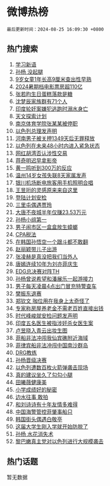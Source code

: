 # 微博热榜

`最后更新时间：2024-08-25 16:09:30 +0800`

## 热门搜索

1. [学习新语](https://m.weibo.cn/search?containerid=100103type%3D1%26t%3D10%26q%3D%23%E5%AD%A6%E4%B9%A0%E6%96%B0%E8%AF%AD%23&stream_entry_id=51&isnewpage=1&extparam=seat%3D1%26stream_entry_id%3D51%26c_type%3D51%26cate%3D10103%26pos%3D0%26q%3D%2523%25E5%25AD%25A6%25E4%25B9%25A0%25E6%2596%25B0%25E8%25AF%25AD%2523%26dgr%3D0%26filter_type%3Drealtimehot%26display_time%3D1724573369%26pre_seqid%3D172457336909501625633)
1. [孙杨 没起腿](https://m.weibo.cn/search?containerid=100103type%3D1%26t%3D10%26q%3D%E5%AD%99%E6%9D%A8+%E6%B2%A1%E8%B5%B7%E8%85%BF&stream_entry_id=31&isnewpage=1&extparam=seat%3D1%26lcate%3D5001%26band_rank%3D1%26q%3D%25E5%25AD%2599%25E6%259D%25A8%2520%25E6%25B2%25A1%25E8%25B5%25B7%25E8%2585%25BF%26dgr%3D0%26filter_type%3Drealtimehot%26c_type%3D31%26flag%3D2%26pos%3D0%26cate%3D5001%26realpos%3D1%26stream_entry_id%3D31%26display_time%3D1724573369%26pre_seqid%3D172457336909501625633)
1. [9岁女童1年长高9厘米查出性早熟](https://m.weibo.cn/search?containerid=100103type%3D1%26t%3D10%26q%3D%239%E5%B2%81%E5%A5%B3%E7%AB%A51%E5%B9%B4%E9%95%BF%E9%AB%989%E5%8E%98%E7%B1%B3%E6%9F%A5%E5%87%BA%E6%80%A7%E6%97%A9%E7%86%9F%23&stream_entry_id=31&isnewpage=1&extparam=seat%3D1%26lcate%3D5001%26band_rank%3D2%26q%3D%25239%25E5%25B2%2581%25E5%25A5%25B3%25E7%25AB%25A51%25E5%25B9%25B4%25E9%2595%25BF%25E9%25AB%25989%25E5%258E%2598%25E7%25B1%25B3%25E6%259F%25A5%25E5%2587%25BA%25E6%2580%25A7%25E6%2597%25A9%25E7%2586%259F%2523%26dgr%3D0%26filter_type%3Drealtimehot%26c_type%3D31%26flag%3D0%26pos%3D1%26cate%3D5001%26realpos%3D2%26stream_entry_id%3D31%26display_time%3D1724573369%26pre_seqid%3D172457336909501625633)
1. [2024暑期档电影票房超110亿](https://m.weibo.cn/search?containerid=100103type%3D1%26t%3D10%26q%3D%232024%E6%9A%91%E6%9C%9F%E6%A1%A3%E7%94%B5%E5%BD%B1%E7%A5%A8%E6%88%BF%E8%B6%85110%E4%BA%BF%23&stream_entry_id=31&isnewpage=1&extparam=seat%3D1%26lcate%3D5001%26band_rank%3D3%26q%3D%25232024%25E6%259A%2591%25E6%259C%259F%25E6%25A1%25A3%25E7%2594%25B5%25E5%25BD%25B1%25E7%25A5%25A8%25E6%2588%25BF%25E8%25B6%2585110%25E4%25BA%25BF%2523%26dgr%3D0%26filter_type%3Drealtimehot%26c_type%3D31%26flag%3D0%26pos%3D2%26cate%3D5001%26realpos%3D3%26stream_entry_id%3D31%26display_time%3D1724573369%26pre_seqid%3D172457336909501625633)
1. [张若昀生日蛋糕落款是糖](https://m.weibo.cn/search?containerid=100103type%3D1%26t%3D10%26q%3D%23%E5%BC%A0%E8%8B%A5%E6%98%80%E7%94%9F%E6%97%A5%E8%9B%8B%E7%B3%95%E8%90%BD%E6%AC%BE%E6%98%AF%E7%B3%96%23&stream_entry_id=31&isnewpage=1&extparam=seat%3D1%26lcate%3D5001%26band_rank%3D4%26q%3D%2523%25E5%25BC%25A0%25E8%258B%25A5%25E6%2598%2580%25E7%2594%259F%25E6%2597%25A5%25E8%259B%258B%25E7%25B3%2595%25E8%2590%25BD%25E6%25AC%25BE%25E6%2598%25AF%25E7%25B3%2596%2523%26dgr%3D0%26filter_type%3Drealtimehot%26c_type%3D31%26flag%3D2%26pos%3D3%26cate%3D5001%26realpos%3D4%26stream_entry_id%3D31%26display_time%3D1724573369%26pre_seqid%3D172457336909501625633)
1. [沈梦辰家族群有71个人](https://m.weibo.cn/search?containerid=100103type%3D1%26t%3D10%26q%3D%23%E6%B2%88%E6%A2%A6%E8%BE%B0%E5%AE%B6%E6%97%8F%E7%BE%A4%E6%9C%8971%E4%B8%AA%E4%BA%BA%23&stream_entry_id=31&isnewpage=1&extparam=seat%3D1%26lcate%3D5001%26band_rank%3D5%26q%3D%2523%25E6%25B2%2588%25E6%25A2%25A6%25E8%25BE%25B0%25E5%25AE%25B6%25E6%2597%258F%25E7%25BE%25A4%25E6%259C%258971%25E4%25B8%25AA%25E4%25BA%25BA%2523%26dgr%3D0%26filter_type%3Drealtimehot%26c_type%3D31%26flag%3D1%26pos%3D4%26cate%3D5001%26realpos%3D5%26stream_entry_id%3D31%26display_time%3D1724573369%26pre_seqid%3D172457336909501625633)
1. [印度轮奸案嫌犯逃跑时溺水身亡](https://m.weibo.cn/search?containerid=100103type%3D1%26t%3D10%26q%3D%23%E5%8D%B0%E5%BA%A6%E8%BD%AE%E5%A5%B8%E6%A1%88%E5%AB%8C%E7%8A%AF%E9%80%83%E8%B7%91%E6%97%B6%E6%BA%BA%E6%B0%B4%E8%BA%AB%E4%BA%A1%23&stream_entry_id=31&isnewpage=1&extparam=seat%3D1%26lcate%3D5001%26band_rank%3D6%26q%3D%2523%25E5%258D%25B0%25E5%25BA%25A6%25E8%25BD%25AE%25E5%25A5%25B8%25E6%25A1%2588%25E5%25AB%258C%25E7%258A%25AF%25E9%2580%2583%25E8%25B7%2591%25E6%2597%25B6%25E6%25BA%25BA%25E6%25B0%25B4%25E8%25BA%25AB%25E4%25BA%25A1%2523%26dgr%3D0%26filter_type%3Drealtimehot%26c_type%3D31%26flag%3D2%26pos%3D5%26cate%3D5001%26realpos%3D6%26stream_entry_id%3D31%26display_time%3D1724573369%26pre_seqid%3D172457336909501625633)
1. [天文探索计划](https://m.weibo.cn/search?containerid=100103type%3D1%26t%3D10%26q%3D%23%E5%A4%A9%E6%96%87%E6%8E%A2%E7%B4%A2%E8%AE%A1%E5%88%92%23&stream_entry_id=31&isnewpage=1&extparam=seat%3D1%26lcate%3D5001%26band_rank%3D7%26q%3D%2523%25E5%25A4%25A9%25E6%2596%2587%25E6%258E%25A2%25E7%25B4%25A2%25E8%25AE%25A1%25E5%2588%2592%2523%26is_ad_pos%3D1%26filter_type%3Drealtimehot%26adid%3D251285%26c_type%3D31%26pos%3D6%26stream_entry_id%3D31%26cate%3D5001%26dgr%3D0%26display_time%3D1724573369%26pre_seqid%3D172457336909501625633)
1. [南京体育学院张某某被停职](https://m.weibo.cn/search?containerid=100103type%3D1%26t%3D10%26q%3D%23%E5%8D%97%E4%BA%AC%E4%BD%93%E8%82%B2%E5%AD%A6%E9%99%A2%E5%BC%A0%E6%9F%90%E6%9F%90%E8%A2%AB%E5%81%9C%E8%81%8C%23&stream_entry_id=31&isnewpage=1&extparam=seat%3D1%26lcate%3D5001%26band_rank%3D7%26q%3D%2523%25E5%258D%2597%25E4%25BA%25AC%25E4%25BD%2593%25E8%2582%25B2%25E5%25AD%25A6%25E9%2599%25A2%25E5%25BC%25A0%25E6%259F%2590%25E6%259F%2590%25E8%25A2%25AB%25E5%2581%259C%25E8%2581%258C%2523%26dgr%3D0%26filter_type%3Drealtimehot%26c_type%3D31%26flag%3D0%26pos%3D7%26cate%3D5001%26realpos%3D7%26stream_entry_id%3D31%26display_time%3D1724573369%26pre_seqid%3D172457336909501625633)
1. [以色列总理发声明](https://m.weibo.cn/search?containerid=100103type%3D1%26t%3D10%26q%3D%23%E4%BB%A5%E8%89%B2%E5%88%97%E6%80%BB%E7%90%86%E5%8F%91%E5%A3%B0%E6%98%8E%23&stream_entry_id=31&isnewpage=1&extparam=seat%3D1%26lcate%3D5001%26band_rank%3D8%26q%3D%2523%25E4%25BB%25A5%25E8%2589%25B2%25E5%2588%2597%25E6%2580%25BB%25E7%2590%2586%25E5%258F%2591%25E5%25A3%25B0%25E6%2598%258E%2523%26dgr%3D0%26filter_type%3Drealtimehot%26c_type%3D31%26flag%3D0%26pos%3D8%26cate%3D5001%26realpos%3D8%26stream_entry_id%3D31%26display_time%3D1724573369%26pre_seqid%3D172457336909501625633)
1. [河南男子被关押1349天后无罪释放](https://m.weibo.cn/search?containerid=100103type%3D1%26t%3D10%26q%3D%23%E6%B2%B3%E5%8D%97%E7%94%B7%E5%AD%90%E8%A2%AB%E5%85%B3%E6%8A%BC1349%E5%A4%A9%E5%90%8E%E6%97%A0%E7%BD%AA%E9%87%8A%E6%94%BE%23&stream_entry_id=31&isnewpage=1&extparam=seat%3D1%26lcate%3D5001%26band_rank%3D9%26q%3D%2523%25E6%25B2%25B3%25E5%258D%2597%25E7%2594%25B7%25E5%25AD%2590%25E8%25A2%25AB%25E5%2585%25B3%25E6%258A%25BC1349%25E5%25A4%25A9%25E5%2590%258E%25E6%2597%25A0%25E7%25BD%25AA%25E9%2587%258A%25E6%2594%25BE%2523%26dgr%3D0%26filter_type%3Drealtimehot%26c_type%3D31%26flag%3D1%26pos%3D9%26cate%3D5001%26realpos%3D9%26stream_entry_id%3D31%26display_time%3D1724573369%26pre_seqid%3D172457336909501625633)
1. [以色列在未来48小时内进入紧急状态](https://m.weibo.cn/search?containerid=100103type%3D1%26t%3D10%26q%3D%23%E4%BB%A5%E8%89%B2%E5%88%97%E5%9C%A8%E6%9C%AA%E6%9D%A548%E5%B0%8F%E6%97%B6%E5%86%85%E8%BF%9B%E5%85%A5%E7%B4%A7%E6%80%A5%E7%8A%B6%E6%80%81%23&stream_entry_id=31&isnewpage=1&extparam=seat%3D1%26lcate%3D5001%26band_rank%3D10%26q%3D%2523%25E4%25BB%25A5%25E8%2589%25B2%25E5%2588%2597%25E5%259C%25A8%25E6%259C%25AA%25E6%259D%25A548%25E5%25B0%258F%25E6%2597%25B6%25E5%2586%2585%25E8%25BF%259B%25E5%2585%25A5%25E7%25B4%25A7%25E6%2580%25A5%25E7%258A%25B6%25E6%2580%2581%2523%26dgr%3D0%26filter_type%3Drealtimehot%26c_type%3D31%26flag%3D0%26pos%3D10%26cate%3D5001%26realpos%3D10%26stream_entry_id%3D31%26display_time%3D1724573369%26pre_seqid%3D172457336909501625633)
1. [网红胡湾否认涉性交易](https://m.weibo.cn/search?containerid=100103type%3D1%26t%3D10%26q%3D%23%E7%BD%91%E7%BA%A2%E8%83%A1%E6%B9%BE%E5%90%A6%E8%AE%A4%E6%B6%89%E6%80%A7%E4%BA%A4%E6%98%93%23&stream_entry_id=31&isnewpage=1&extparam=seat%3D1%26lcate%3D5001%26band_rank%3D11%26q%3D%2523%25E7%25BD%2591%25E7%25BA%25A2%25E8%2583%25A1%25E6%25B9%25BE%25E5%2590%25A6%25E8%25AE%25A4%25E6%25B6%2589%25E6%2580%25A7%25E4%25BA%25A4%25E6%2598%2593%2523%26dgr%3D0%26filter_type%3Drealtimehot%26c_type%3D31%26flag%3D2%26pos%3D11%26cate%3D5001%26realpos%3D11%26stream_entry_id%3D31%26display_time%3D1724573369%26pre_seqid%3D172457336909501625633)
1. [蒋奇明迟早拿影帝](https://m.weibo.cn/search?containerid=100103type%3D1%26t%3D10%26q%3D%E8%92%8B%E5%A5%87%E6%98%8E%E8%BF%9F%E6%97%A9%E6%8B%BF%E5%BD%B1%E5%B8%9D&stream_entry_id=31&isnewpage=1&extparam=seat%3D1%26lcate%3D5001%26band_rank%3D12%26q%3D%25E8%2592%258B%25E5%25A5%2587%25E6%2598%258E%25E8%25BF%259F%25E6%2597%25A9%25E6%258B%25BF%25E5%25BD%25B1%25E5%25B8%259D%26dgr%3D0%26filter_type%3Drealtimehot%26c_type%3D31%26flag%3D1%26pos%3D12%26cate%3D5001%26realpos%3D12%26stream_entry_id%3D31%26display_time%3D1724573369%26pre_seqid%3D172457336909501625633)
1. [黄一鸣听到300万的反应](https://m.weibo.cn/search?containerid=100103type%3D1%26t%3D10%26q%3D%23%E9%BB%84%E4%B8%80%E9%B8%A3%E5%90%AC%E5%88%B0300%E4%B8%87%E7%9A%84%E5%8F%8D%E5%BA%94%23&stream_entry_id=31&isnewpage=1&extparam=seat%3D1%26lcate%3D5001%26band_rank%3D13%26q%3D%2523%25E9%25BB%2584%25E4%25B8%2580%25E9%25B8%25A3%25E5%2590%25AC%25E5%2588%25B0300%25E4%25B8%2587%25E7%259A%2584%25E5%258F%258D%25E5%25BA%2594%2523%26dgr%3D0%26filter_type%3Drealtimehot%26c_type%3D31%26flag%3D2%26pos%3D13%26cate%3D5001%26realpos%3D13%26stream_entry_id%3D31%26display_time%3D1724573369%26pre_seqid%3D172457336909501625633)
1. [温州14岁女孩失联8天家属发声](https://m.weibo.cn/search?containerid=100103type%3D1%26t%3D10%26q%3D%23%E6%B8%A9%E5%B7%9E14%E5%B2%81%E5%A5%B3%E5%AD%A9%E5%A4%B1%E8%81%948%E5%A4%A9%E5%AE%B6%E5%B1%9E%E5%8F%91%E5%A3%B0%23&stream_entry_id=31&isnewpage=1&extparam=seat%3D1%26lcate%3D5001%26band_rank%3D14%26q%3D%2523%25E6%25B8%25A9%25E5%25B7%259E14%25E5%25B2%2581%25E5%25A5%25B3%25E5%25AD%25A9%25E5%25A4%25B1%25E8%2581%25948%25E5%25A4%25A9%25E5%25AE%25B6%25E5%25B1%259E%25E5%258F%2591%25E5%25A3%25B0%2523%26dgr%3D0%26filter_type%3Drealtimehot%26c_type%3D31%26flag%3D1%26pos%3D14%26cate%3D5001%26realpos%3D14%26stream_entry_id%3D31%26display_time%3D1724573369%26pre_seqid%3D172457336909501625633)
1. [银川机场断电旅客用手机照明合唱](https://m.weibo.cn/search?containerid=100103type%3D1%26t%3D10%26q%3D%23%E9%93%B6%E5%B7%9D%E6%9C%BA%E5%9C%BA%E6%96%AD%E7%94%B5%E6%97%85%E5%AE%A2%E7%94%A8%E6%89%8B%E6%9C%BA%E7%85%A7%E6%98%8E%E5%90%88%E5%94%B1%23&stream_entry_id=31&isnewpage=1&extparam=seat%3D1%26lcate%3D5001%26band_rank%3D15%26q%3D%2523%25E9%2593%25B6%25E5%25B7%259D%25E6%259C%25BA%25E5%259C%25BA%25E6%2596%25AD%25E7%2594%25B5%25E6%2597%2585%25E5%25AE%25A2%25E7%2594%25A8%25E6%2589%258B%25E6%259C%25BA%25E7%2585%25A7%25E6%2598%258E%25E5%2590%2588%25E5%2594%25B1%2523%26dgr%3D0%26filter_type%3Drealtimehot%26c_type%3D31%26flag%3D1%26pos%3D15%26cate%3D5001%26realpos%3D15%26stream_entry_id%3D31%26display_time%3D1724573369%26pre_seqid%3D172457336909501625633)
1. [王昱珩的灵感原来来自这里](https://m.weibo.cn/search?containerid=100103type%3D1%26t%3D10%26q%3D%23%E7%8E%8B%E6%98%B1%E7%8F%A9%E7%9A%84%E7%81%B5%E6%84%9F%E5%8E%9F%E6%9D%A5%E6%9D%A5%E8%87%AA%E8%BF%99%E9%87%8C%23&stream_entry_id=31&isnewpage=1&extparam=seat%3D1%26lcate%3D5001%26band_rank%3D16%26q%3D%2523%25E7%258E%258B%25E6%2598%25B1%25E7%258F%25A9%25E7%259A%2584%25E7%2581%25B5%25E6%2584%259F%25E5%258E%259F%25E6%259D%25A5%25E6%259D%25A5%25E8%2587%25AA%25E8%25BF%2599%25E9%2587%258C%2523%26dgr%3D0%26filter_type%3Drealtimehot%26adid%3D251256%26c_type%3D31%26flag%3D0%26pos%3D16%26cate%3D5001%26realpos%3D16%26stream_entry_id%3D31%26display_time%3D1724573369%26pre_seqid%3D172457336909501625633)
1. [登陆计划安检](https://m.weibo.cn/search?containerid=100103type%3D1%26t%3D10%26q%3D%E7%99%BB%E9%99%86%E8%AE%A1%E5%88%92%E5%AE%89%E6%A3%80&stream_entry_id=31&isnewpage=1&extparam=seat%3D1%26lcate%3D5001%26band_rank%3D17%26q%3D%25E7%2599%25BB%25E9%2599%2586%25E8%25AE%25A1%25E5%2588%2592%25E5%25AE%2589%25E6%25A3%2580%26dgr%3D0%26filter_type%3Drealtimehot%26c_type%3D31%26flag%3D1%26pos%3D17%26cate%3D5001%26realpos%3D17%26stream_entry_id%3D31%26display_time%3D1724573369%26pre_seqid%3D172457336909501625633)
1. [三里屯偶遇贾玲](https://m.weibo.cn/search?containerid=100103type%3D1%26t%3D10%26q%3D%23%E4%B8%89%E9%87%8C%E5%B1%AF%E5%81%B6%E9%81%87%E8%B4%BE%E7%8E%B2%23&stream_entry_id=31&isnewpage=1&extparam=seat%3D1%26lcate%3D5001%26band_rank%3D18%26q%3D%2523%25E4%25B8%2589%25E9%2587%258C%25E5%25B1%25AF%25E5%2581%25B6%25E9%2581%2587%25E8%25B4%25BE%25E7%258E%25B2%2523%26dgr%3D0%26filter_type%3Drealtimehot%26c_type%3D31%26flag%3D1%26pos%3D18%26cate%3D5001%26realpos%3D18%26stream_entry_id%3D31%26display_time%3D1724573369%26pre_seqid%3D172457336909501625633)
1. [大唐不夜城半年仅赚23.53万元](https://m.weibo.cn/search?containerid=100103type%3D1%26t%3D10%26q%3D%23%E5%A4%A7%E5%94%90%E4%B8%8D%E5%A4%9C%E5%9F%8E%E5%8D%8A%E5%B9%B4%E4%BB%85%E8%B5%9A23.53%E4%B8%87%E5%85%83%23&stream_entry_id=31&isnewpage=1&extparam=seat%3D1%26lcate%3D5001%26band_rank%3D19%26q%3D%2523%25E5%25A4%25A7%25E5%2594%2590%25E4%25B8%258D%25E5%25A4%259C%25E5%259F%258E%25E5%258D%258A%25E5%25B9%25B4%25E4%25BB%2585%25E8%25B5%259A23.53%25E4%25B8%2587%25E5%2585%2583%2523%26dgr%3D0%26filter_type%3Drealtimehot%26c_type%3D31%26flag%3D2%26pos%3D19%26cate%3D5001%26realpos%3D19%26stream_entry_id%3D31%26display_time%3D1724573369%26pre_seqid%3D172457336909501625633)
1. [孙杨小组第一](https://m.weibo.cn/search?containerid=100103type%3D1%26t%3D10%26q%3D%23%E5%AD%99%E6%9D%A8%E5%B0%8F%E7%BB%84%E7%AC%AC%E4%B8%80%23&stream_entry_id=31&isnewpage=1&extparam=seat%3D1%26lcate%3D5001%26band_rank%3D20%26q%3D%2523%25E5%25AD%2599%25E6%259D%25A8%25E5%25B0%258F%25E7%25BB%2584%25E7%25AC%25AC%25E4%25B8%2580%2523%26dgr%3D0%26filter_type%3Drealtimehot%26c_type%3D31%26flag%3D0%26pos%3D20%26cate%3D5001%26realpos%3D20%26stream_entry_id%3D31%26display_time%3D1724573369%26pre_seqid%3D172457336909501625633)
1. [男子闹市区一盒盒放生蟑螂](https://m.weibo.cn/search?containerid=100103type%3D1%26t%3D10%26q%3D%23%E7%94%B7%E5%AD%90%E9%97%B9%E5%B8%82%E5%8C%BA%E4%B8%80%E7%9B%92%E7%9B%92%E6%94%BE%E7%94%9F%E8%9F%91%E8%9E%82%23&stream_entry_id=31&isnewpage=1&extparam=seat%3D1%26lcate%3D5001%26band_rank%3D21%26q%3D%2523%25E7%2594%25B7%25E5%25AD%2590%25E9%2597%25B9%25E5%25B8%2582%25E5%258C%25BA%25E4%25B8%2580%25E7%259B%2592%25E7%259B%2592%25E6%2594%25BE%25E7%2594%259F%25E8%259F%2591%25E8%259E%2582%2523%26dgr%3D0%26filter_type%3Drealtimehot%26c_type%3D31%26flag%3D0%26pos%3D21%26cate%3D5001%26realpos%3D21%26stream_entry_id%3D31%26display_time%3D1724573369%26pre_seqid%3D172457336909501625633)
1. [CPA税法](https://m.weibo.cn/search?containerid=100103type%3D1%26t%3D10%26q%3DCPA%E7%A8%8E%E6%B3%95&stream_entry_id=31&isnewpage=1&extparam=seat%3D1%26lcate%3D5001%26band_rank%3D22%26q%3DCPA%25E7%25A8%258E%25E6%25B3%2595%26dgr%3D0%26filter_type%3Drealtimehot%26c_type%3D31%26flag%3D1%26pos%3D22%26cate%3D5001%26realpos%3D22%26stream_entry_id%3D31%26display_time%3D1724573369%26pre_seqid%3D172457336909501625633)
1. [在韩国孙悟空一个跟斗都不敢翻](https://m.weibo.cn/search?containerid=100103type%3D1%26t%3D10%26q%3D%E5%9C%A8%E9%9F%A9%E5%9B%BD%E5%AD%99%E6%82%9F%E7%A9%BA%E4%B8%80%E4%B8%AA%E8%B7%9F%E6%96%97%E9%83%BD%E4%B8%8D%E6%95%A2%E7%BF%BB&stream_entry_id=31&isnewpage=1&extparam=seat%3D1%26lcate%3D5001%26band_rank%3D23%26q%3D%25E5%259C%25A8%25E9%259F%25A9%25E5%259B%25BD%25E5%25AD%2599%25E6%2582%259F%25E7%25A9%25BA%25E4%25B8%2580%25E4%25B8%25AA%25E8%25B7%259F%25E6%2596%2597%25E9%2583%25BD%25E4%25B8%258D%25E6%2595%25A2%25E7%25BF%25BB%26dgr%3D0%26filter_type%3Drealtimehot%26c_type%3D31%26flag%3D2%26pos%3D23%26cate%3D5001%26realpos%3D23%26stream_entry_id%3D31%26display_time%3D1724573369%26pre_seqid%3D172457336909501625633)
1. [赵丽颖带儿子出游](https://m.weibo.cn/search?containerid=100103type%3D1%26t%3D10%26q%3D%23%E8%B5%B5%E4%B8%BD%E9%A2%96%E5%B8%A6%E5%84%BF%E5%AD%90%E5%87%BA%E6%B8%B8%23&stream_entry_id=31&isnewpage=1&extparam=seat%3D1%26lcate%3D5001%26band_rank%3D24%26q%3D%2523%25E8%25B5%25B5%25E4%25B8%25BD%25E9%25A2%2596%25E5%25B8%25A6%25E5%2584%25BF%25E5%25AD%2590%25E5%2587%25BA%25E6%25B8%25B8%2523%26dgr%3D0%26filter_type%3Drealtimehot%26c_type%3D31%26flag%3D0%26pos%3D24%26cate%3D5001%26realpos%3D24%26stream_entry_id%3D31%26display_time%3D1724573369%26pre_seqid%3D172457336909501625633)
1. [张凌赫是真没把我们当外人](https://m.weibo.cn/search?containerid=100103type%3D1%26t%3D10%26q%3D%E5%BC%A0%E5%87%8C%E8%B5%AB%E6%98%AF%E7%9C%9F%E6%B2%A1%E6%8A%8A%E6%88%91%E4%BB%AC%E5%BD%93%E5%A4%96%E4%BA%BA&stream_entry_id=31&isnewpage=1&extparam=seat%3D1%26lcate%3D5001%26band_rank%3D25%26q%3D%25E5%25BC%25A0%25E5%2587%258C%25E8%25B5%25AB%25E6%2598%25AF%25E7%259C%259F%25E6%25B2%25A1%25E6%258A%258A%25E6%2588%2591%25E4%25BB%25AC%25E5%25BD%2593%25E5%25A4%2596%25E4%25BA%25BA%26dgr%3D0%26filter_type%3Drealtimehot%26c_type%3D31%26flag%3D1%26pos%3D25%26cate%3D5001%26realpos%3D25%26stream_entry_id%3D31%26display_time%3D1724573369%26pre_seqid%3D172457336909501625633)
1. [唐嫣连续10年为刘亦菲庆生](https://m.weibo.cn/search?containerid=100103type%3D1%26t%3D10%26q%3D%23%E5%94%90%E5%AB%A3%E8%BF%9E%E7%BB%AD10%E5%B9%B4%E4%B8%BA%E5%88%98%E4%BA%A6%E8%8F%B2%E5%BA%86%E7%94%9F%23&stream_entry_id=31&isnewpage=1&extparam=seat%3D1%26lcate%3D5001%26band_rank%3D26%26q%3D%2523%25E5%2594%2590%25E5%25AB%25A3%25E8%25BF%259E%25E7%25BB%25AD10%25E5%25B9%25B4%25E4%25B8%25BA%25E5%2588%2598%25E4%25BA%25A6%25E8%258F%25B2%25E5%25BA%2586%25E7%2594%259F%2523%26dgr%3D0%26filter_type%3Drealtimehot%26c_type%3D31%26flag%3D0%26pos%3D26%26cate%3D5001%26realpos%3D26%26stream_entry_id%3D31%26display_time%3D1724573369%26pre_seqid%3D172457336909501625633)
1. [EDG总决赛对阵TH](https://m.weibo.cn/search?containerid=100103type%3D1%26t%3D10%26q%3D%23EDG%E6%80%BB%E5%86%B3%E8%B5%9B%E5%AF%B9%E9%98%B5TH%23&stream_entry_id=31&isnewpage=1&extparam=seat%3D1%26lcate%3D5001%26band_rank%3D27%26q%3D%2523EDG%25E6%2580%25BB%25E5%2586%25B3%25E8%25B5%259B%25E5%25AF%25B9%25E9%2598%25B5TH%2523%26dgr%3D0%26filter_type%3Drealtimehot%26c_type%3D31%26flag%3D1%26pos%3D27%26cate%3D5001%26realpos%3D27%26stream_entry_id%3D31%26display_time%3D1724573369%26pre_seqid%3D172457336909501625633)
1. [孙杨曾说希望和潘展乐一起游接力](https://m.weibo.cn/search?containerid=100103type%3D1%26t%3D10%26q%3D%23%E5%AD%99%E6%9D%A8%E6%9B%BE%E8%AF%B4%E5%B8%8C%E6%9C%9B%E5%92%8C%E6%BD%98%E5%B1%95%E4%B9%90%E4%B8%80%E8%B5%B7%E6%B8%B8%E6%8E%A5%E5%8A%9B%23&stream_entry_id=31&isnewpage=1&extparam=seat%3D1%26lcate%3D5001%26band_rank%3D28%26q%3D%2523%25E5%25AD%2599%25E6%259D%25A8%25E6%259B%25BE%25E8%25AF%25B4%25E5%25B8%258C%25E6%259C%259B%25E5%2592%258C%25E6%25BD%2598%25E5%25B1%2595%25E4%25B9%2590%25E4%25B8%2580%25E8%25B5%25B7%25E6%25B8%25B8%25E6%258E%25A5%25E5%258A%259B%2523%26dgr%3D0%26filter_type%3Drealtimehot%26c_type%3D31%26flag%3D1%26pos%3D28%26cate%3D5001%26realpos%3D28%26stream_entry_id%3D31%26display_time%3D1724573369%26pre_seqid%3D172457336909501625633)
1. [男子每天凌晨4点出门冒充特警查车](https://m.weibo.cn/search?containerid=100103type%3D1%26t%3D10%26q%3D%23%E7%94%B7%E5%AD%90%E6%AF%8F%E5%A4%A9%E5%87%8C%E6%99%A84%E7%82%B9%E5%87%BA%E9%97%A8%E5%86%92%E5%85%85%E7%89%B9%E8%AD%A6%E6%9F%A5%E8%BD%A6%23&stream_entry_id=31&isnewpage=1&extparam=seat%3D1%26lcate%3D5001%26band_rank%3D29%26q%3D%2523%25E7%2594%25B7%25E5%25AD%2590%25E6%25AF%258F%25E5%25A4%25A9%25E5%2587%258C%25E6%2599%25A84%25E7%2582%25B9%25E5%2587%25BA%25E9%2597%25A8%25E5%2586%2592%25E5%2585%2585%25E7%2589%25B9%25E8%25AD%25A6%25E6%259F%25A5%25E8%25BD%25A6%2523%26dgr%3D0%26filter_type%3Drealtimehot%26c_type%3D31%26flag%3D0%26pos%3D29%26cate%3D5001%26realpos%3D29%26stream_entry_id%3D31%26display_time%3D1724573369%26pre_seqid%3D172457336909501625633)
1. [樊振东退赛](https://m.weibo.cn/search?containerid=100103type%3D1%26t%3D10%26q%3D%23%E6%A8%8A%E6%8C%AF%E4%B8%9C%E9%80%80%E8%B5%9B%23&stream_entry_id=31&isnewpage=1&extparam=seat%3D1%26lcate%3D5001%26band_rank%3D30%26q%3D%2523%25E6%25A8%258A%25E6%258C%25AF%25E4%25B8%259C%25E9%2580%2580%25E8%25B5%259B%2523%26dgr%3D0%26filter_type%3Drealtimehot%26c_type%3D31%26flag%3D0%26pos%3D30%26cate%3D5001%26realpos%3D30%26stream_entry_id%3D31%26display_time%3D1724573369%26pre_seqid%3D172457336909501625633)
1. [郑钦文 咖位用在我身上太奇怪了](https://m.weibo.cn/search?containerid=100103type%3D1%26t%3D10%26q%3D%E9%83%91%E9%92%A6%E6%96%87+%E5%92%96%E4%BD%8D%E7%94%A8%E5%9C%A8%E6%88%91%E8%BA%AB%E4%B8%8A%E5%A4%AA%E5%A5%87%E6%80%AA%E4%BA%86&stream_entry_id=31&isnewpage=1&extparam=seat%3D1%26lcate%3D5001%26band_rank%3D31%26q%3D%25E9%2583%2591%25E9%2592%25A6%25E6%2596%2587%2520%25E5%2592%2596%25E4%25BD%258D%25E7%2594%25A8%25E5%259C%25A8%25E6%2588%2591%25E8%25BA%25AB%25E4%25B8%258A%25E5%25A4%25AA%25E5%25A5%2587%25E6%2580%25AA%25E4%25BA%2586%26dgr%3D0%26filter_type%3Drealtimehot%26c_type%3D31%26flag%3D1%26pos%3D31%26cate%3D5001%26realpos%3D31%26stream_entry_id%3D31%26display_time%3D1724573369%26pre_seqid%3D172457336909501625633)
1. [专家称房屋养老金不需老百姓直接出钱](https://m.weibo.cn/search?containerid=100103type%3D1%26t%3D10%26q%3D%23%E4%B8%93%E5%AE%B6%E7%A7%B0%E6%88%BF%E5%B1%8B%E5%85%BB%E8%80%81%E9%87%91%E4%B8%8D%E9%9C%80%E8%80%81%E7%99%BE%E5%A7%93%E7%9B%B4%E6%8E%A5%E5%87%BA%E9%92%B1%23&stream_entry_id=31&isnewpage=1&extparam=seat%3D1%26lcate%3D5001%26band_rank%3D32%26q%3D%2523%25E4%25B8%2593%25E5%25AE%25B6%25E7%25A7%25B0%25E6%2588%25BF%25E5%25B1%258B%25E5%2585%25BB%25E8%2580%2581%25E9%2587%2591%25E4%25B8%258D%25E9%259C%2580%25E8%2580%2581%25E7%2599%25BE%25E5%25A7%2593%25E7%259B%25B4%25E6%258E%25A5%25E5%2587%25BA%25E9%2592%25B1%2523%26dgr%3D0%26filter_type%3Drealtimehot%26c_type%3D31%26flag%3D1%26pos%3D32%26cate%3D5001%26realpos%3D32%26stream_entry_id%3D31%26display_time%3D1724573369%26pre_seqid%3D172457336909501625633)
1. [时代峰峻就安检问题发声明](https://m.weibo.cn/search?containerid=100103type%3D1%26t%3D10%26q%3D%23%E6%97%B6%E4%BB%A3%E5%B3%B0%E5%B3%BB%E5%B0%B1%E5%AE%89%E6%A3%80%E9%97%AE%E9%A2%98%E5%8F%91%E5%A3%B0%E6%98%8E%23&stream_entry_id=31&isnewpage=1&extparam=seat%3D1%26lcate%3D5001%26band_rank%3D33%26q%3D%2523%25E6%2597%25B6%25E4%25BB%25A3%25E5%25B3%25B0%25E5%25B3%25BB%25E5%25B0%25B1%25E5%25AE%2589%25E6%25A3%2580%25E9%2597%25AE%25E9%25A2%2598%25E5%258F%2591%25E5%25A3%25B0%25E6%2598%258E%2523%26dgr%3D0%26filter_type%3Drealtimehot%26c_type%3D31%26flag%3D1%26pos%3D33%26cate%3D5001%26realpos%3D33%26stream_entry_id%3D31%26display_time%3D1724573369%26pre_seqid%3D172457336909501625633)
1. [印度五名医生被指涉奸杀女医生案](https://m.weibo.cn/search?containerid=100103type%3D1%26t%3D10%26q%3D%23%E5%8D%B0%E5%BA%A6%E4%BA%94%E5%90%8D%E5%8C%BB%E7%94%9F%E8%A2%AB%E6%8C%87%E6%B6%89%E5%A5%B8%E6%9D%80%E5%A5%B3%E5%8C%BB%E7%94%9F%E6%A1%88%23&stream_entry_id=31&isnewpage=1&extparam=seat%3D1%26lcate%3D5001%26band_rank%3D34%26q%3D%2523%25E5%258D%25B0%25E5%25BA%25A6%25E4%25BA%2594%25E5%2590%258D%25E5%258C%25BB%25E7%2594%259F%25E8%25A2%25AB%25E6%258C%2587%25E6%25B6%2589%25E5%25A5%25B8%25E6%259D%2580%25E5%25A5%25B3%25E5%258C%25BB%25E7%2594%259F%25E6%25A1%2588%2523%26dgr%3D0%26filter_type%3Drealtimehot%26c_type%3D31%26flag%3D0%26pos%3D34%26cate%3D5001%26realpos%3D34%26stream_entry_id%3D31%26display_time%3D1724573369%26pre_seqid%3D172457336909501625633)
1. [卢昱晓入青云出妆生图](https://m.weibo.cn/search?containerid=100103type%3D1%26t%3D10%26q%3D%23%E5%8D%A2%E6%98%B1%E6%99%93%E5%85%A5%E9%9D%92%E4%BA%91%E5%87%BA%E5%A6%86%E7%94%9F%E5%9B%BE%23&stream_entry_id=31&isnewpage=1&extparam=seat%3D1%26lcate%3D5001%26band_rank%3D35%26q%3D%2523%25E5%258D%25A2%25E6%2598%25B1%25E6%2599%2593%25E5%2585%25A5%25E9%259D%2592%25E4%25BA%2591%25E5%2587%25BA%25E5%25A6%2586%25E7%2594%259F%25E5%259B%25BE%2523%26dgr%3D0%26filter_type%3Drealtimehot%26c_type%3D31%26flag%3D1%26pos%3D35%26cate%3D5001%26realpos%3D35%26stream_entry_id%3D31%26display_time%3D1724573369%26pre_seqid%3D172457336909501625633)
1. [菲船非法冲闯我仙宾礁附近海域](https://m.weibo.cn/search?containerid=100103type%3D1%26t%3D10%26q%3D%23%E8%8F%B2%E8%88%B9%E9%9D%9E%E6%B3%95%E5%86%B2%E9%97%AF%E6%88%91%E4%BB%99%E5%AE%BE%E7%A4%81%E9%99%84%E8%BF%91%E6%B5%B7%E5%9F%9F%23&stream_entry_id=31&isnewpage=1&extparam=seat%3D1%26lcate%3D5001%26band_rank%3D36%26q%3D%2523%25E8%258F%25B2%25E8%2588%25B9%25E9%259D%259E%25E6%25B3%2595%25E5%2586%25B2%25E9%2597%25AF%25E6%2588%2591%25E4%25BB%2599%25E5%25AE%25BE%25E7%25A4%2581%25E9%2599%2584%25E8%25BF%2591%25E6%25B5%25B7%25E5%259F%259F%2523%26dgr%3D0%26filter_type%3Drealtimehot%26c_type%3D31%26flag%3D1%26pos%3D36%26cate%3D5001%26realpos%3D36%26stream_entry_id%3D31%26display_time%3D1724573369%26pre_seqid%3D172457336909501625633)
1. [菲律宾船非法冲闯中国南沙群岛](https://m.weibo.cn/search?containerid=100103type%3D1%26t%3D10%26q%3D%23%E8%8F%B2%E5%BE%8B%E5%AE%BE%E8%88%B9%E9%9D%9E%E6%B3%95%E5%86%B2%E9%97%AF%E4%B8%AD%E5%9B%BD%E5%8D%97%E6%B2%99%E7%BE%A4%E5%B2%9B%23&stream_entry_id=31&isnewpage=1&extparam=seat%3D1%26lcate%3D5001%26band_rank%3D37%26q%3D%2523%25E8%258F%25B2%25E5%25BE%258B%25E5%25AE%25BE%25E8%2588%25B9%25E9%259D%259E%25E6%25B3%2595%25E5%2586%25B2%25E9%2597%25AF%25E4%25B8%25AD%25E5%259B%25BD%25E5%258D%2597%25E6%25B2%2599%25E7%25BE%25A4%25E5%25B2%259B%2523%26dgr%3D0%26filter_type%3Drealtimehot%26c_type%3D31%26flag%3D0%26pos%3D37%26cate%3D5001%26realpos%3D37%26stream_entry_id%3D31%26display_time%3D1724573369%26pre_seqid%3D172457336909501625633)
1. [DRG教练](https://m.weibo.cn/search?containerid=100103type%3D1%26t%3D10%26q%3DDRG%E6%95%99%E7%BB%83&stream_entry_id=31&isnewpage=1&extparam=seat%3D1%26lcate%3D5001%26band_rank%3D38%26q%3DDRG%25E6%2595%2599%25E7%25BB%2583%26dgr%3D0%26filter_type%3Drealtimehot%26c_type%3D31%26flag%3D1%26pos%3D38%26cate%3D5001%26realpos%3D38%26stream_entry_id%3D31%26display_time%3D1724573369%26pre_seqid%3D172457336909501625633)
1. [孙杨晋级决赛](https://m.weibo.cn/search?containerid=100103type%3D1%26t%3D10%26q%3D%23%E5%AD%99%E6%9D%A8%E6%99%8B%E7%BA%A7%E5%86%B3%E8%B5%9B%23&stream_entry_id=31&isnewpage=1&extparam=seat%3D1%26lcate%3D5001%26band_rank%3D39%26q%3D%2523%25E5%25AD%2599%25E6%259D%25A8%25E6%2599%258B%25E7%25BA%25A7%25E5%2586%25B3%25E8%25B5%259B%2523%26dgr%3D0%26filter_type%3Drealtimehot%26c_type%3D31%26flag%3D0%26pos%3D39%26cate%3D5001%26realpos%3D39%26stream_entry_id%3D31%26display_time%3D1724573369%26pre_seqid%3D172457336909501625633)
1. [以色列遭数百枚火箭弹袭击现场](https://m.weibo.cn/search?containerid=100103type%3D1%26t%3D10%26q%3D%23%E4%BB%A5%E8%89%B2%E5%88%97%E9%81%AD%E6%95%B0%E7%99%BE%E6%9E%9A%E7%81%AB%E7%AE%AD%E5%BC%B9%E8%A2%AD%E5%87%BB%E7%8E%B0%E5%9C%BA%23&stream_entry_id=31&isnewpage=1&extparam=seat%3D1%26lcate%3D5001%26band_rank%3D40%26q%3D%2523%25E4%25BB%25A5%25E8%2589%25B2%25E5%2588%2597%25E9%2581%25AD%25E6%2595%25B0%25E7%2599%25BE%25E6%259E%259A%25E7%2581%25AB%25E7%25AE%25AD%25E5%25BC%25B9%25E8%25A2%25AD%25E5%2587%25BB%25E7%258E%25B0%25E5%259C%25BA%2523%26dgr%3D0%26filter_type%3Drealtimehot%26c_type%3D31%26flag%3D1%26pos%3D40%26cate%3D5001%26realpos%3D40%26stream_entry_id%3D31%26display_time%3D1724573369%26pre_seqid%3D172457336909501625633)
1. [真的建议坐久了勾勾小腿](https://m.weibo.cn/search?containerid=100103type%3D1%26t%3D10%26q%3D%23%E7%9C%9F%E7%9A%84%E5%BB%BA%E8%AE%AE%E5%9D%90%E4%B9%85%E4%BA%86%E5%8B%BE%E5%8B%BE%E5%B0%8F%E8%85%BF%23&stream_entry_id=31&isnewpage=1&extparam=seat%3D1%26lcate%3D5001%26band_rank%3D41%26q%3D%2523%25E7%259C%259F%25E7%259A%2584%25E5%25BB%25BA%25E8%25AE%25AE%25E5%259D%2590%25E4%25B9%2585%25E4%25BA%2586%25E5%258B%25BE%25E5%258B%25BE%25E5%25B0%258F%25E8%2585%25BF%2523%26dgr%3D0%26filter_type%3Drealtimehot%26c_type%3D31%26flag%3D0%26pos%3D41%26cate%3D5001%26realpos%3D41%26stream_entry_id%3D31%26display_time%3D1724573369%26pre_seqid%3D172457336909501625633)
1. [田曦薇健康美](https://m.weibo.cn/search?containerid=100103type%3D1%26t%3D10%26q%3D%23%E7%94%B0%E6%9B%A6%E8%96%87%E5%81%A5%E5%BA%B7%E7%BE%8E%23&stream_entry_id=31&isnewpage=1&extparam=seat%3D1%26lcate%3D5001%26band_rank%3D42%26q%3D%2523%25E7%2594%25B0%25E6%259B%25A6%25E8%2596%2587%25E5%2581%25A5%25E5%25BA%25B7%25E7%25BE%258E%2523%26dgr%3D0%26filter_type%3Drealtimehot%26c_type%3D31%26flag%3D1%26pos%3D42%26cate%3D5001%26realpos%3D42%26stream_entry_id%3D31%26display_time%3D1724573369%26pre_seqid%3D172457336909501625633)
1. [小学成绩好的秘密](https://m.weibo.cn/search?containerid=100103type%3D1%26t%3D10%26q%3D%E5%B0%8F%E5%AD%A6%E6%88%90%E7%BB%A9%E5%A5%BD%E7%9A%84%E7%A7%98%E5%AF%86&stream_entry_id=31&isnewpage=1&extparam=seat%3D1%26lcate%3D5001%26band_rank%3D43%26q%3D%25E5%25B0%258F%25E5%25AD%25A6%25E6%2588%2590%25E7%25BB%25A9%25E5%25A5%25BD%25E7%259A%2584%25E7%25A7%2598%25E5%25AF%2586%26dgr%3D0%26filter_type%3Drealtimehot%26c_type%3D31%26flag%3D0%26pos%3D43%26cate%3D5001%26realpos%3D43%26stream_entry_id%3D31%26display_time%3D1724573369%26pre_seqid%3D172457336909501625633)
1. [边水往事 敢拍](https://m.weibo.cn/search?containerid=100103type%3D1%26t%3D10%26q%3D%E8%BE%B9%E6%B0%B4%E5%BE%80%E4%BA%8B+%E6%95%A2%E6%8B%8D&stream_entry_id=31&isnewpage=1&extparam=seat%3D1%26lcate%3D5001%26band_rank%3D44%26q%3D%25E8%25BE%25B9%25E6%25B0%25B4%25E5%25BE%2580%25E4%25BA%258B%2520%25E6%2595%25A2%25E6%258B%258D%26dgr%3D0%26filter_type%3Drealtimehot%26c_type%3D31%26flag%3D1%26pos%3D44%26cate%3D5001%26realpos%3D44%26stream_entry_id%3D31%26display_time%3D1724573369%26pre_seqid%3D172457336909501625633)
1. [和刘诗诗有十年友情多难得](https://m.weibo.cn/search?containerid=100103type%3D1%26t%3D10%26q%3D%E5%92%8C%E5%88%98%E8%AF%97%E8%AF%97%E6%9C%89%E5%8D%81%E5%B9%B4%E5%8F%8B%E6%83%85%E5%A4%9A%E9%9A%BE%E5%BE%97&stream_entry_id=31&isnewpage=1&extparam=seat%3D1%26lcate%3D5001%26band_rank%3D45%26q%3D%25E5%2592%258C%25E5%2588%2598%25E8%25AF%2597%25E8%25AF%2597%25E6%259C%2589%25E5%258D%2581%25E5%25B9%25B4%25E5%258F%258B%25E6%2583%2585%25E5%25A4%259A%25E9%259A%25BE%25E5%25BE%2597%26dgr%3D0%26filter_type%3Drealtimehot%26c_type%3D31%26flag%3D1%26pos%3D45%26cate%3D5001%26realpos%3D45%26stream_entry_id%3D31%26display_time%3D1724573369%26pre_seqid%3D172457336909501625633)
1. [中国海警管控菲肇事船只](https://m.weibo.cn/search?containerid=100103type%3D1%26t%3D10%26q%3D%23%E4%B8%AD%E5%9B%BD%E6%B5%B7%E8%AD%A6%E7%AE%A1%E6%8E%A7%E8%8F%B2%E8%82%87%E4%BA%8B%E8%88%B9%E5%8F%AA%23&stream_entry_id=31&isnewpage=1&extparam=seat%3D1%26lcate%3D5001%26band_rank%3D46%26q%3D%2523%25E4%25B8%25AD%25E5%259B%25BD%25E6%25B5%25B7%25E8%25AD%25A6%25E7%25AE%25A1%25E6%258E%25A7%25E8%258F%25B2%25E8%2582%2587%25E4%25BA%258B%25E8%2588%25B9%25E5%258F%25AA%2523%26dgr%3D0%26filter_type%3Drealtimehot%26c_type%3D31%26flag%3D0%26pos%3D46%26cate%3D5001%26realpos%3D46%26stream_entry_id%3D31%26display_time%3D1724573369%26pre_seqid%3D172457336909501625633)
1. [韩国街头偶遇白敬亭](https://m.weibo.cn/search?containerid=100103type%3D1%26t%3D10%26q%3D%23%E9%9F%A9%E5%9B%BD%E8%A1%97%E5%A4%B4%E5%81%B6%E9%81%87%E7%99%BD%E6%95%AC%E4%BA%AD%23&stream_entry_id=31&isnewpage=1&extparam=seat%3D1%26lcate%3D5001%26band_rank%3D47%26q%3D%2523%25E9%259F%25A9%25E5%259B%25BD%25E8%25A1%2597%25E5%25A4%25B4%25E5%2581%25B6%25E9%2581%2587%25E7%2599%25BD%25E6%2595%25AC%25E4%25BA%25AD%2523%26dgr%3D0%26filter_type%3Drealtimehot%26c_type%3D31%26flag%3D1%26pos%3D47%26cate%3D5001%26realpos%3D47%26stream_entry_id%3D31%26display_time%3D1724573369%26pre_seqid%3D172457336909501625633)
1. [这届大学生刚入学就开始防脱了](https://m.weibo.cn/search?containerid=100103type%3D1%26t%3D10%26q%3D%23%E8%BF%99%E5%B1%8A%E5%A4%A7%E5%AD%A6%E7%94%9F%E5%88%9A%E5%85%A5%E5%AD%A6%E5%B0%B1%E5%BC%80%E5%A7%8B%E9%98%B2%E8%84%B1%E4%BA%86%23&stream_entry_id=31&isnewpage=1&extparam=seat%3D1%26lcate%3D5001%26band_rank%3D48%26q%3D%2523%25E8%25BF%2599%25E5%25B1%258A%25E5%25A4%25A7%25E5%25AD%25A6%25E7%2594%259F%25E5%2588%259A%25E5%2585%25A5%25E5%25AD%25A6%25E5%25B0%25B1%25E5%25BC%2580%25E5%25A7%258B%25E9%2598%25B2%25E8%2584%25B1%25E4%25BA%2586%2523%26dgr%3D0%26filter_type%3Drealtimehot%26c_type%3D31%26flag%3D1%26pos%3D48%26cate%3D5001%26realpos%3D48%26stream_entry_id%3D31%26display_time%3D1724573369%26pre_seqid%3D172457336909501625633)
1. [孙杨 水花消失术](https://m.weibo.cn/search?containerid=100103type%3D1%26t%3D10%26q%3D%E5%AD%99%E6%9D%A8+%E6%B0%B4%E8%8A%B1%E6%B6%88%E5%A4%B1%E6%9C%AF&stream_entry_id=31&isnewpage=1&extparam=seat%3D1%26lcate%3D5001%26band_rank%3D49%26q%3D%25E5%25AD%2599%25E6%259D%25A8%2520%25E6%25B0%25B4%25E8%258A%25B1%25E6%25B6%2588%25E5%25A4%25B1%25E6%259C%25AF%26dgr%3D0%26filter_type%3Drealtimehot%26c_type%3D31%26flag%3D0%26pos%3D49%26cate%3D5001%26realpos%3D49%26stream_entry_id%3D31%26display_time%3D1724573369%26pre_seqid%3D172457336909501625633)
1. [黎巴嫩真主党对以色列进行大规模袭击](https://m.weibo.cn/search?containerid=100103type%3D1%26t%3D10%26q%3D%23%E9%BB%8E%E5%B7%B4%E5%AB%A9%E7%9C%9F%E4%B8%BB%E5%85%9A%E5%AF%B9%E4%BB%A5%E8%89%B2%E5%88%97%E8%BF%9B%E8%A1%8C%E5%A4%A7%E8%A7%84%E6%A8%A1%E8%A2%AD%E5%87%BB%23&stream_entry_id=31&isnewpage=1&extparam=seat%3D1%26lcate%3D5001%26band_rank%3D50%26q%3D%2523%25E9%25BB%258E%25E5%25B7%25B4%25E5%25AB%25A9%25E7%259C%259F%25E4%25B8%25BB%25E5%2585%259A%25E5%25AF%25B9%25E4%25BB%25A5%25E8%2589%25B2%25E5%2588%2597%25E8%25BF%259B%25E8%25A1%258C%25E5%25A4%25A7%25E8%25A7%2584%25E6%25A8%25A1%25E8%25A2%25AD%25E5%2587%25BB%2523%26dgr%3D0%26filter_type%3Drealtimehot%26c_type%3D31%26flag%3D0%26pos%3D50%26cate%3D5001%26realpos%3D50%26stream_entry_id%3D31%26display_time%3D1724573369%26pre_seqid%3D172457336909501625633)

## 热门话题

暂无数据
